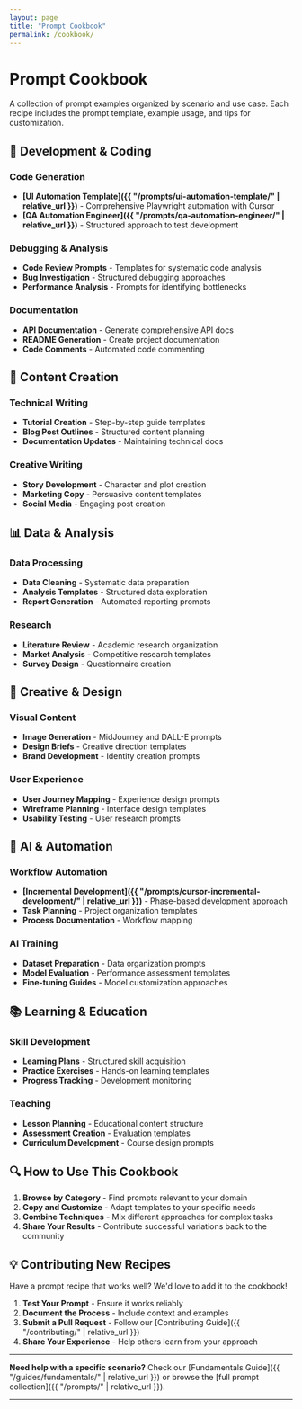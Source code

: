 ```yaml
---
layout: page
title: "Prompt Cookbook"
permalink: /cookbook/
---
```


# Prompt Cookbook

A collection of prompt examples organized by scenario and use case. Each recipe includes the prompt template, example usage, and tips for customization.

## 🔧 Development & Coding

### Code Generation
- **[UI Automation Template]({{ "/prompts/ui-automation-template/" | relative_url }})** - Comprehensive Playwright automation with Cursor
- **[QA Automation Engineer]({{ "/prompts/qa-automation-engineer/" | relative_url }})** - Structured approach to test development

### Debugging & Analysis
- **Code Review Prompts** - Templates for systematic code analysis
- **Bug Investigation** - Structured debugging approaches
- **Performance Analysis** - Prompts for identifying bottlenecks

### Documentation
- **API Documentation** - Generate comprehensive API docs
- **README Generation** - Create project documentation
- **Code Comments** - Automated code commenting

## 📝 Content Creation

### Technical Writing
- **Tutorial Creation** - Step-by-step guide templates
- **Blog Post Outlines** - Structured content planning
- **Documentation Updates** - Maintaining technical docs

### Creative Writing
- **Story Development** - Character and plot creation
- **Marketing Copy** - Persuasive content templates
- **Social Media** - Engaging post creation

## 📊 Data & Analysis

### Data Processing
- **Data Cleaning** - Systematic data preparation
- **Analysis Templates** - Structured data exploration
- **Report Generation** - Automated reporting prompts

### Research
- **Literature Review** - Academic research organization
- **Market Analysis** - Competitive research templates
- **Survey Design** - Questionnaire creation

## 🎨 Creative & Design

### Visual Content
- **Image Generation** - MidJourney and DALL-E prompts
- **Design Briefs** - Creative direction templates
- **Brand Development** - Identity creation prompts

### User Experience
- **User Journey Mapping** - Experience design prompts
- **Wireframe Planning** - Interface design templates
- **Usability Testing** - User research prompts

## 🤖 AI & Automation

### Workflow Automation
- **[Incremental Development]({{ "/prompts/cursor-incremental-development/" | relative_url }})** - Phase-based development approach
- **Task Planning** - Project organization templates
- **Process Documentation** - Workflow mapping

### AI Training
- **Dataset Preparation** - Data organization prompts
- **Model Evaluation** - Performance assessment templates
- **Fine-tuning Guides** - Model customization approaches

## 📚 Learning & Education

### Skill Development
- **Learning Plans** - Structured skill acquisition
- **Practice Exercises** - Hands-on learning templates
- **Progress Tracking** - Development monitoring

### Teaching
- **Lesson Planning** - Educational content structure
- **Assessment Creation** - Evaluation templates
- **Curriculum Development** - Course design prompts

## 🔍 How to Use This Cookbook

1. **Browse by Category** - Find prompts relevant to your domain
2. **Copy and Customize** - Adapt templates to your specific needs
3. **Combine Techniques** - Mix different approaches for complex tasks
4. **Share Your Results** - Contribute successful variations back to the community

## 💡 Contributing New Recipes

Have a prompt recipe that works well? We'd love to add it to the cookbook!

1. **Test Your Prompt** - Ensure it works reliably
2. **Document the Process** - Include context and examples
3. **Submit a Pull Request** - Follow our [Contributing Guide]({{ "/contributing/" | relative_url }})
4. **Share Your Experience** - Help others learn from your approach

---

**Need help with a specific scenario?** Check our [Fundamentals Guide]({{ "/guides/fundamentals/" | relative_url }}) or browse the [full prompt collection]({{ "/prompts/" | relative_url }}).

---

 